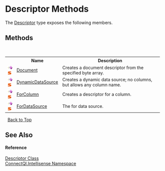 # Descriptor Methods
 

The <a href="T_ConnectQl_Intellisense_Descriptor">Descriptor</a> type exposes the following members.


## Methods
&nbsp;<table><tr><th></th><th>Name</th><th>Description</th></tr><tr><td>![Public method](media/pubmethod.gif "Public method")![Static member](media/static.gif "Static member")</td><td><a href="M_ConnectQl_Intellisense_Descriptor_Document">Document</a></td><td>
Creates a document descriptor from the specified byte array.</td></tr><tr><td>![Public method](media/pubmethod.gif "Public method")![Static member](media/static.gif "Static member")</td><td><a href="M_ConnectQl_Intellisense_Descriptor_DynamicDataSource">DynamicDataSource</a></td><td>
Creates a dynamic data source; no columns, but allows any column name.</td></tr><tr><td>![Public method](media/pubmethod.gif "Public method")![Static member](media/static.gif "Static member")</td><td><a href="M_ConnectQl_Intellisense_Descriptor_ForColumn">ForColumn</a></td><td>
Creates a descriptor for a column.</td></tr><tr><td>![Public method](media/pubmethod.gif "Public method")![Static member](media/static.gif "Static member")</td><td><a href="M_ConnectQl_Intellisense_Descriptor_ForDataSource">ForDataSource</a></td><td>
The for data source.</td></tr></table>&nbsp;
<a href="#descriptor-methods">Back to Top</a>

## See Also


#### Reference
<a href="T_ConnectQl_Intellisense_Descriptor">Descriptor Class</a><br /><a href="N_ConnectQl_Intellisense">ConnectQl.Intellisense Namespace</a><br />